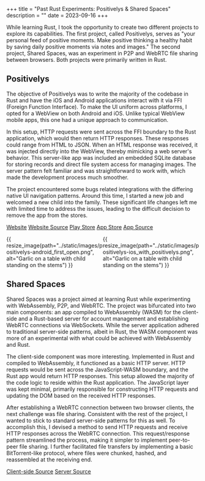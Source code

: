 +++
title = "Past Rust Experiments: Positivelys & Shared Spaces"
description = ""
date = 2023-09-16
+++

While learning Rust, I took the opportunity to create two different projects to explore its capabilities. The first
project, called Positivelys, serves as "your personal feed of positive moments. Make positive thinking a healthy habit
by saving daily positive moments via notes and images." The second project, Shared Spaces, was an experiment in P2P and
WebRTC file sharing between browsers. Both projects were primarily written in Rust.

## Positivelys

The objective of Positivelys was to write the majority of the codebase in Rust and have the iOS and Android applications
interact with it via FFI (Foreign Function Interface). To make the UI uniform across platforms, I opted for a WebView on
both Android and iOS. Unlike typical WebView mobile apps, this one had a unique approach to communication.

In this setup, HTTP requests were sent across the FFI boundary to the Rust application, which would then return HTTP
responses. These responses could range from HTML to JSON. When an HTML response was
received, it was injected directly into the WebView, thereby mimicking a web server's behavior. This server-like
app was included an embedded SQLite database for storing records and direct file system access for managing
images. The server pattern felt familiar and was straightforward to work with, which made the development process much
smoother.

The project encountered some bugs related integrations with the differing native UI navigation
patterns. Around this time, I started a new job and welcomed a new child into the family. These significant life changes
left me with limited time to address the issues, leading to the difficult decision to remove the app from the stores.

[Website](https://web.archive.org/web/20220310074038/https://positivelys.com/)
[Website Source](https://github.com/logankeenan/positivelys-media)
[Play Store](https://web.archive.org/web/20210713201115/https://play.google.com/store/apps/details?id=com.cultivatedsoftware.positivelys)
[App Store](https://web.archive.org/web/20210713201052/https://apps.apple.com/us/app/positivelys/id1498984121)
[App Source](https://github.com/logankeenan/positivelys-rust)

<div>
<div style="width: 50%; box-sizing: border-box; float: left;">
{{ resize_image(path="../static/images/positivelys-android_first_open.png", alt="Garlic on a table with child standing on the stems") }}
</div>
<div style="width: 50%; box-sizing: border-box; float: left;">
{{ resize_image(path="../static/images/positivelys-ios_with_positivelys.png", alt="Garlic on a table with child standing on the stems") }}
</div>
</div>
<div style="clear:both;"></div>

## Shared Spaces

Shared Spaces was a project aimed at learning Rust while experimenting with WebAssembly, P2P, and WebRTC. The project
was bifurcated into two main components: an app compiled to
WebAssembly (WASM) for the client-side and a Rust-based server for account management and establishing WebRTC
connections via WebSockets. While the server application adhered to traditional server-side patterns, albeit in Rust,
the WASM component was more of an experimental with what could be achieved with WebAssembly and Rust.

The client-side component was more interesting. Implemented in Rust and compiled to WebAssembly, it functioned as
a basic HTTP server. HTTP requests would be sent across the JavaScript-WASM boundary, and the Rust app would return HTTP
responses. This setup allowed the majority of the code logic to reside within the Rust application. The JavaScript layer
was kept minimal, primarily responsible for constructing HTTP requests and updating the DOM based on the received HTTP
responses.

After establishing a WebRTC connection between two browser clients, the next challenge was file sharing. Consistent with
the rest of the project, I wanted to stick to standard server-side patterns for this as well. To accomplish this, I
devised a method to send HTTP requests and receive HTTP responses across the WebRTC connection. This request/response
pattern streamlined the process, making it simpler to implement peer-to-peer file sharing. I further facilitated file
transfers by implementing a basic BitTorrent-like protocol, where files were chunked, hashed, and reassembled at the
receiving end.

[Client-side Source](https://github.com/logankeenan/shared-spaces-app-spike) [Server Source](https://github.com/logankeenan/shared-spaces-server-spike)




